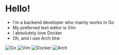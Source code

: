 # Hello!

- I'm a backend developer who mainly works in Go
- My preferred text editor is Vim
- I absolutely love Docker
- Oh, and I use Arch btw

![Go](https://img.shields.io/badge/-Go-black?style=for-the-badge&logo=go&logoColor=white)
![Vim](https://img.shields.io/badge/-Vim-black?style=for-the-badge&logo=Vim)
![Docker](https://img.shields.io/badge/-Docker-black?style=for-the-badge&logo=docker&logoColor=white)
![Arch](https://img.shields.io/badge/-Arch_Linux-black?style=for-the-badge&logo=arch-linux&logoColor=white)
